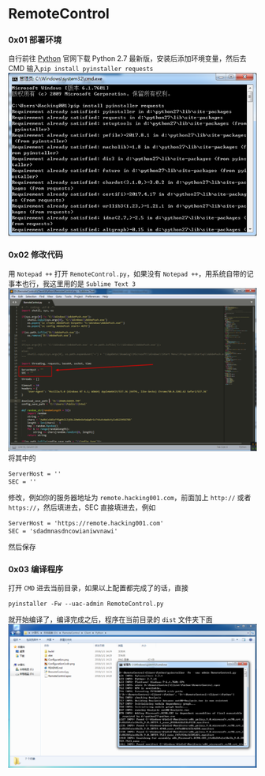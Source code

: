 # RemoteControl

### 0x01 部署环境
自行前往 [Python](https://python.org) 官网下载 Python 2.7 最新版，安装后添加环境变量，然后去 CMD 输入`pip install pyinstaller requests`
![Configuration](Configuration.png)

### 0x02 修改代码
用 `Notepad ++` 打开 `RemoteControl.py`，如果没有 `Notepad ++`，用系统自带的记事本也行，我这里用的是 `Sublime Text 3`
![ConfigurationCode](ConfigurationCode.png)
将其中的
```
ServerHost = ''
SEC = ''
```
修改，例如你的服务器地址为 `remote.hacking001.com`，前面加上 `http://` 或者 `https://`，然后填进去，SEC 直接填进去，例如
```
ServerHost = 'https://remote.hacking001.com'
SEC = 'sdadmnasdncowianiwvnawi'
```
然后保存

### 0x03 编译程序
打开 `CMD` 进去当前目录，如果以上配置都完成了的话，直接
```
pyinstaller -Fw --uac-admin RemoteControl.py
```
就开始编译了，编译完成之后，程序在当前目录的 `dist` 文件夹下面
![Compiler](Compiler.png)